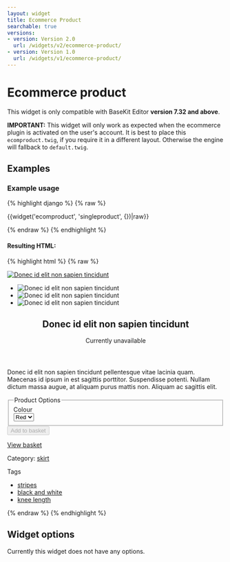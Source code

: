 ```yaml
---
layout: widget
title: Ecommerce Product
searchable: true
versions:
- version: Version 2.0
  url: /widgets/v2/ecommerce-product/
- version: Version 1.0
  url: /widgets/v1/ecommerce-product/
---
```


# Ecommerce product

This widget is only compatible with BaseKit Editor **version 7.32 and above**.

**IMPORTANT:** This widget will only work as expected when the ecommerce plugin is activated on the user's account. It is best to place this ```ecomproduct.twig```, if you require it in a different layout. Otherwise the engine will fallback to ```default.twig```.

## Examples

### Example usage
{% highlight django %}
{% raw %}

  {{widget('ecomproduct', 'singleproduct', {})|raw}}

{% endraw %}
{% endhighlight %}

#### Resulting HTML:

{% highlight html %}
{% raw %}

<div id="page-zones__main-widgets__ecomproductWidget" data-name="ecomproduct" class="widget  widget--zone-widget">
  <div class="bk-ecomproduct ecomproduct widget__ecomproduct">
    <textarea name="product" style="display: none !important;" hidden>...</textarea>
    <article class="product-article  product__product-article">
      <div class="product-images  product__product-images">
        <div class="product-image  product__product-image">
          <a class="image-link  product__image-link js-ecom-product-image-wrap" href="#">
          <img class="image image--current  product__image js-ecom-product-preview-image" src="//placehold.it/2250x800" alt="Donec id elit non sapien tincidunt">
          </a>
        </div>
        <ul class="product-gallery  product__product-gallery">
          <li class="gallery-item  product__gallery-item">
            <a class="image-button  product__image-button js-ecom-product-image-wrap">
              <img class="image  image--thumb  product__image" src="//placehold.it/2250x800" alt="Donec id elit non sapien tincidunt">
            </a>
          </li>
          <li class="gallery-item  product__gallery-item">
            <a class="image-button  product__image-button js-ecom-product-image-wrap">
              <img class="image  image--thumb  product__image" src="//placehold.it/300x100" alt="Donec id elit non sapien tincidunt">
            </a>
          </li>
          <li class="gallery-item  product__gallery-item">
            <a class="image-button  product__image-button js-ecom-product-image-wrap">
              <img class="image  image--thumb  product__image" src="//placehold.it/250x250" alt="Donec id elit non sapien tincidunt">
            </a>
          </li>
        </ul>
      </div>
      <div class="product-content  product__product-content">
        <header class="product-header  product__product-header">
          <h1 class="product-title  product__product-title">Donec id elit non sapien tincidunt</h1>
          <div class="message message-information product-availability product-availability--unavailable product-article__message">
            <p>Currently unavailable</p>
          </div>
        </header>
        <div class="product-body  product__product-body">
          <p class="product-description  product__product-description">Donec id elit non sapien tincidunt pellentesque vitae lacinia quam. Maecenas id ipsum in est sagittis porttitor. Suspendisse potenti. Nullam dictum massa augue, at aliquam purus mattis non. Aliquam ac sagittis elit.</p>
        </div>
        <div class="product-actions  product__product-actions">
          <form class="form  product__form">
            <fieldset class="fieldset  product__fieldset">
              <legend class="legend  product__legend">Product Options</legend>
              <div class="form-body  product__form-body">
                <div class="form-group  product__form-group">
                  <label class="label  label--variation  product__label" for="page-zones__main-widgets__ecomproductWidget__product__variation-Colour">Colour</label>
                  <div class="select-wrap  product__select-wrap">
                    <select class="select  select--variation  product__select" id="page-zones__main-widgets__ecomproductWidget__product__variation-Colour" name="Colour">
                      <option selected>Red</option>
                    </select>
                  </div>
                </div>
              </div>
            </fieldset>
            <div class="form-group  product__form-group">
              <input class="button  icon  icon--add  button--submit  product__input js-ecom-product-add-to-cart-btn" type="submit" value="Add to basket" data-ref="" disabled>
            </div>
          </form>
          <div class="view-basket-wrap  product__view-basket-wrap js-ecom-product-go-to-checkout-btn-wrapper">
            <a class="button  icon  icon--basket  product__button ecom-product-go-to-checkout-btn" href="/store/cart">View basket</a>
          </div>
        </div>
        <div class="product-attributes  product__product-attributes">
          <p class="product-category  product__product-category">
            <span class="product-attribute-title  product___product-attribute-title">Category: </span><a class="category-link  product__category-link" href="/store?productlist-categories=">skirt</a>
          </p>
          <div class="product-tags  product__product-tags">
            <p class="tags-title  product__tags-title">
              <span class="product-attribute-title  product___product-attribute-title">Tags</span>
            </p>
            <ul class="tag-list  product__tag-list">
              <li class="tag-item  product__tag-item">
                <a class="tag-link  product__tag-link" href="/store?productlist-tags=stripes">stripes</a>
              </li>
              <li class="tag-item  product__tag-item">
                <a class="tag-link  product__tag-link" href="/store?productlist-tags=black-and-white">black and white</a>
              </li>
              <li class="tag-item  product__tag-item">
                <a class="tag-link  product__tag-link" href="/store?productlist-tags=knee-length">knee length</a>
              </li>
            </ul>
          </div>
        </div>
      </div>
    </article>
  </div>
</div>

{% endraw %}
{% endhighlight %}

## Widget options

Currently this widget does not have any options.

